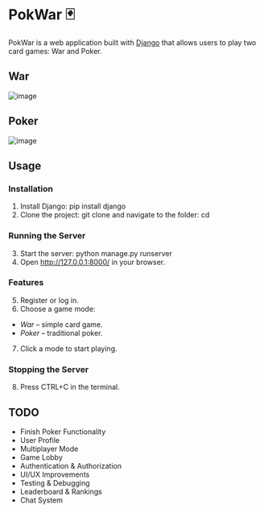# **PokWar 🃏**
PokWar is a web application built with [Django](https://docs.djangoproject.com/en/stable/) that allows users to play two card games: War and Poker.

## **War**
![image](https://github.com/user-attachments/assets/4f93b588-bb57-449b-a401-f4e5326e7bbc)

## **Poker**
![image](https://github.com/user-attachments/assets/7e444f40-933c-4735-86fb-328d2ca2d5fb)

## **Usage**
### **Installation**
1. Install Django: pip install django
2. Clone the project: git clone <repo-url> and navigate to the folder: cd <project-folder>
### **Running the Server**
3. Start the server: python manage.py runserver
4. Open http://127.0.0.1:8000/ in your browser.
### **Features**
5. Register or log in.
6. Choose a game mode:
- *War* – simple card game.
- *Poker* – traditional poker.
7. Click a mode to start playing.
### **Stopping the Server**
8. Press CTRL+C in the terminal.

## **TODO**
- Finish Poker Functionality
- User Profile
- Multiplayer Mode
- Game Lobby
- Authentication & Authorization
- UI/UX Improvements
- Testing & Debugging
- Leaderboard & Rankings
- Chat System
